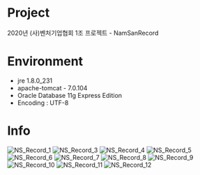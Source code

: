 # Project
2020년 (사)벤처기업협회 1조 프로젝트 - NamSanRecord

# Environment
 - jre 1.8.0_231
 - apache-tomcat - 7.0.104
 - Oracle Database 11g Express Edition
 - Encoding : UTF-8

# Info
![NS_Record_1](https://user-images.githubusercontent.com/64110645/85995200-f9cb3300-ba38-11ea-9f04-afb3fc9de9c0.jpg)
![NS_Record_3](https://user-images.githubusercontent.com/64110645/85995253-08194f00-ba39-11ea-8666-89ccdecaa65b.jpg)
![NS_Record_4](https://user-images.githubusercontent.com/64110645/85995263-0a7ba900-ba39-11ea-9c62-5cdadfcc9956.jpg)
![NS_Record_5](https://user-images.githubusercontent.com/64110645/85995284-0ea7c680-ba39-11ea-9219-86b7ed3887f1.jpg)
![NS_Record_6](https://user-images.githubusercontent.com/64110645/85995292-0fd8f380-ba39-11ea-8850-b4375db0b45d.jpg)
![NS_Record_7](https://user-images.githubusercontent.com/64110645/85995301-123b4d80-ba39-11ea-9370-acda3f2830d9.jpg)
![NS_Record_8](https://user-images.githubusercontent.com/64110645/85995313-149da780-ba39-11ea-95a2-32014e0ad5a8.jpg)
![NS_Record_9](https://user-images.githubusercontent.com/64110645/85995339-18c9c500-ba39-11ea-8d1a-33e1ae2db175.jpg)
![NS_Record_10](https://user-images.githubusercontent.com/64110645/85995348-1b2c1f00-ba39-11ea-8fbf-da3291998fd7.jpg)
![NS_Record_11](https://user-images.githubusercontent.com/64110645/85995355-1c5d4c00-ba39-11ea-9e73-99dee1748345.jpg)
![NS_Record_12](https://user-images.githubusercontent.com/64110645/85995364-1e270f80-ba39-11ea-82a2-61a89d279c69.jpg)

